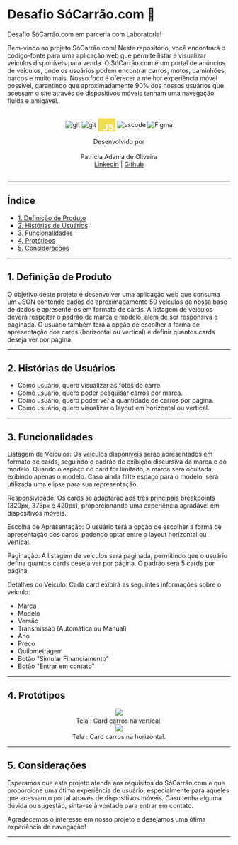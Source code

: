 # Desafio SóCarrão.com 🚗
Desafio SóCarrão.com em parceria com Laboratoria!

Bem-vindo ao projeto SóCarrão.com! Neste repositório, você encontrará o código-fonte para uma aplicação web que permite listar e visualizar veículos disponíveis para venda. O SóCarrão.com é um portal de anúncios de veículos, onde os usuários podem encontrar carros, motos, caminhões, barcos e muito mais. Nosso foco é oferecer a melhor experiência móvel possível, garantindo que aproximadamente 90% dos nossos usuários que acessam o site através de dispositivos móveis tenham uma navegação fluida e amigável.

<div align="center">
  
  <br>
  <img align="center" alt="git" height="30" width="40" src="https://cdn.jsdelivr.net/gh/devicons/devicon/icons/git/git-original.svg"/>
   
  <img align="center" alt="git" height="30" width="40" src="https://camo.githubusercontent.com/900baefb89e187c8b32cdbb3b440d1502fe8f30a1a335cc5dc5868af0142f8b1/68747470733a2f2f63646e2e6a7364656c6976722e6e65742f67682f64657669636f6e732f64657669636f6e2f69636f6e732f6e6f64656a732f6e6f64656a732d6f726967696e616c2e737667" />
  <img align="center" alt="Rafa-Js" height="30" width="40" src="https://raw.githubusercontent.com/devicons/devicon/master/icons/javascript/javascript-plain.svg">
  <img align="center" alt="vscode" height="30" width="40" src="https://cdn.jsdelivr.net/gh/devicons/devicon/icons/vscode/vscode-original.svg" />
  <img align="center" alt="Figma" height="30" width="40" src="https://cdn.jsdelivr.net/gh/devicons/devicon/icons/figma/figma-original.svg" />
   
  <br>


  Desenvolvido por <br>
  <br>
    Patricia Adania de Oliveira<br>
  [Linkedin](https://www.linkedin.com/in/patriciadania/) | [Github](https://github.com/patriciadania)
  <br>
  <br>
</div>
 
***
## Índice

* [1. Definição de Produto](#1-definição-de-produto) 
* [2. Histórias de Usuários](#2-histórias-de-usuários) 
* [3. Funcionalidades](#3-funcionalidades)
* [4. Protótipos](#4-protótipos)
* [5. Considerações ](#5-considerações) 


***
## 1. Definição de Produto 
O objetivo deste projeto é desenvolver uma aplicação web que consuma um JSON contendo dados de aproximadamente 50 veículos da nossa base de dados e apresente-os em formato de cards. A listagem de veículos deverá respeitar o padrão de marca e modelo, além de ser responsiva e paginada. O usuário também terá a opção de escolher a forma de apresentação dos cards (horizontal ou vertical) e definir quantos cards deseja ver por página.
***
## 2. Histórias de Usuários 
- Como usuário, quero visualizar as fotos do carro.
- Como usuário, quero poder pesquisar carros por marca.
- Como usuário, quero poder ver a quantidade de carros por página.
- Como usuário, quero visualizar o layout em horizontal ou vertical.

 ***
 ## 3. Funcionalidades
Listagem de Veículos: Os veículos disponíveis serão apresentados em formato de cards, seguindo o padrão de exibição discursiva da marca e do modelo. Quando o espaço no card for limitado, a marca será ocultada, exibindo apenas o modelo. Caso ainda falte espaço para o modelo, será utilizada uma elipse para sua representação.

Responsividade: Os cards se adaptarão aos três principais breakpoints (320px, 375px e 420px), proporcionando uma experiência agradável em dispositivos móveis.

Escolha de Apresentação: O usuário terá a opção de escolher a forma de apresentação dos cards, podendo optar entre o layout horizontal ou vertical.

Paginação: A listagem de veículos será paginada, permitindo que o usuário defina quantos cards deseja ver por página. O padrão será 5 cards por página.

Detalhes do Veículo: Cada card exibirá as seguintes informações sobre o veículo:

- Marca
- Modelo
- Versão
- Transmissão (Automática ou Manual)
- Ano
- Preço
- Quilometragem
- Botão "Simular Financiamento"
- Botão "Entrar em contato"
 ***

 ## 4. Protótipos
 <div align="center">
  <img width="500" src="https://github.com/patriciadania/Desafio_Laboratoria/assets/120285942/7573c17a-3209-49c6-bfd5-ba9c71a9c11a"/><br>
    Tela : Card carros na vertical.  

</div>
<div align="center">
  <img width="500" src="https://github.com/patriciadania/Desafio_Laboratoria/assets/120285942/6f00999d-9f2b-4fe3-8b10-0f01c8e9f3f3"/><br>
    Tela : Card carros na horizontal. 
    <br>

</div>


  ***
 ## 5. Considerações 
Esperamos que este projeto atenda aos requisitos do SóCarrão.com e que proporcione uma ótima experiência de usuário, especialmente para aqueles que acessam o portal através de dispositivos móveis. Caso tenha alguma dúvida ou sugestão, sinta-se à vontade para entrar em contato.

Agradecemos o interesse em nosso projeto e desejamos uma ótima experiência de navegação!
   ***


